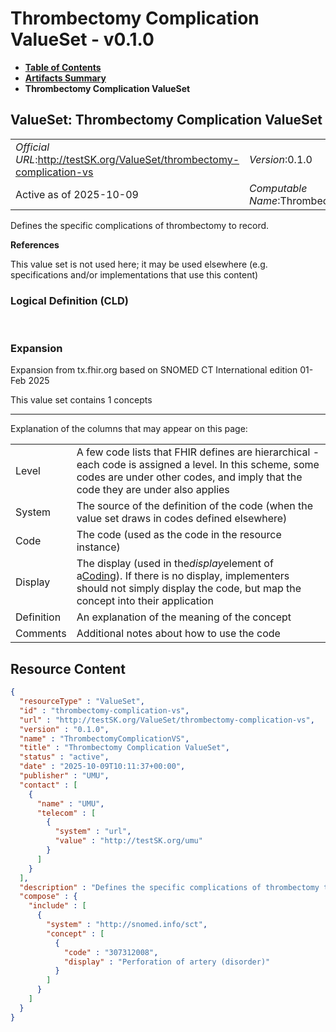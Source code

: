 # Thrombectomy Complication ValueSet - v0.1.0

* [**Table of Contents**](toc.md)
* [**Artifacts Summary**](artifacts.md)
* **Thrombectomy Complication ValueSet**

## ValueSet: Thrombectomy Complication ValueSet 

| | |
| :--- | :--- |
| *Official URL*:http://testSK.org/ValueSet/thrombectomy-complication-vs | *Version*:0.1.0 |
| Active as of 2025-10-09 | *Computable Name*:ThrombectomyComplicationVS |

 
Defines the specific complications of thrombectomy to record. 

 **References** 

This value set is not used here; it may be used elsewhere (e.g. specifications and/or implementations that use this content)

### Logical Definition (CLD)

 

### Expansion

Expansion from tx.fhir.org based on SNOMED CT International edition 01-Feb 2025

This value set contains 1 concepts

-------

 Explanation of the columns that may appear on this page: 

| | |
| :--- | :--- |
| Level | A few code lists that FHIR defines are hierarchical - each code is assigned a level. In this scheme, some codes are under other codes, and imply that the code they are under also applies |
| System | The source of the definition of the code (when the value set draws in codes defined elsewhere) |
| Code | The code (used as the code in the resource instance) |
| Display | The display (used in the*display*element of a[Coding](http://hl7.org/fhir/R5/datatypes.html#Coding)). If there is no display, implementers should not simply display the code, but map the concept into their application |
| Definition | An explanation of the meaning of the concept |
| Comments | Additional notes about how to use the code |



## Resource Content

```json
{
  "resourceType" : "ValueSet",
  "id" : "thrombectomy-complication-vs",
  "url" : "http://testSK.org/ValueSet/thrombectomy-complication-vs",
  "version" : "0.1.0",
  "name" : "ThrombectomyComplicationVS",
  "title" : "Thrombectomy Complication ValueSet",
  "status" : "active",
  "date" : "2025-10-09T10:11:37+00:00",
  "publisher" : "UMU",
  "contact" : [
    {
      "name" : "UMU",
      "telecom" : [
        {
          "system" : "url",
          "value" : "http://testSK.org/umu"
        }
      ]
    }
  ],
  "description" : "Defines the specific complications of thrombectomy to record.",
  "compose" : {
    "include" : [
      {
        "system" : "http://snomed.info/sct",
        "concept" : [
          {
            "code" : "307312008",
            "display" : "Perforation of artery (disorder)"
          }
        ]
      }
    ]
  }
}

```
